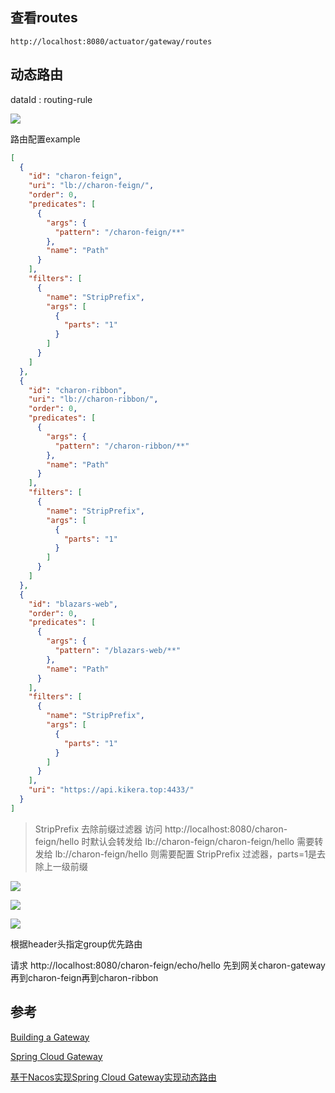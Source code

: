 ## 查看routes

```shell
http://localhost:8080/actuator/gateway/routes
```

## 动态路由

dataId : routing-rule

![](https://harvies-oss.oss-cn-hangzhou.aliyuncs.com/2021/07/18/20214018124000006-image.png)

路由配置example

```json
[
  {
    "id": "charon-feign",
    "uri": "lb://charon-feign/",
    "order": 0,
    "predicates": [
      {
        "args": {
          "pattern": "/charon-feign/**"
        },
        "name": "Path"
      }
    ],
    "filters": [
      {
        "name": "StripPrefix",
        "args": [
          {
            "parts": "1"
          }
        ]
      }
    ]
  },
  {
    "id": "charon-ribbon",
    "uri": "lb://charon-ribbon/",
    "order": 0,
    "predicates": [
      {
        "args": {
          "pattern": "/charon-ribbon/**"
        },
        "name": "Path"
      }
    ],
    "filters": [
      {
        "name": "StripPrefix",
        "args": [
          {
            "parts": "1"
          }
        ]
      }
    ]
  },
  {
    "id": "blazars-web",
    "order": 0,
    "predicates": [
      {
        "args": {
          "pattern": "/blazars-web/**"
        },
        "name": "Path"
      }
    ],
    "filters": [
      {
        "name": "StripPrefix",
        "args": [
          {
            "parts": "1"
          }
        ]
      }
    ],
    "uri": "https://api.kikera.top:4433/"
  }
]
```

> StripPrefix 去除前缀过滤器
> 访问 http://localhost:8080/charon-feign/hello 时默认会转发给 lb://charon-feign/charon-feign/hello
> 需要转发给 lb://charon-feign/hello 则需要配置 StripPrefix 过滤器，parts=1是去除上一级前缀


![](https://harvies-oss.oss-cn-hangzhou.aliyuncs.com/2021/07/18/20210418180400047-image.png)

![](https://harvies-oss.oss-cn-hangzhou.aliyuncs.com/2021/07/18/20210518180500041-image.png)

![](https://harvies-oss.oss-cn-hangzhou.aliyuncs.com/2021/07/19/20211619001600016-image.png)

根据header头指定group优先路由

请求 http://localhost:8080/charon-feign/echo/hello
先到网关charon-gateway再到charon-feign再到charon-ribbon

## 参考

[Building a Gateway](https://spring.io/guides/gs/gateway/)

[Spring Cloud Gateway](https://docs.spring.io/spring-cloud-gateway/docs/current/reference/html)

[基于Nacos实现Spring Cloud Gateway实现动态路由](https://blog.csdn.net/zhangchangbin123/article/details/89310353)